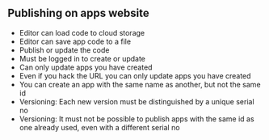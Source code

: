 Publishing on apps website
--------------------------

- Editor can load code to cloud storage
- Editor can save app code to a file
- Publish or update the code
- Must be logged in to create or update
- Can only update apps you have created
- Even if you hack the URL you can only update apps you have created
- You can create an app with the same name as another, but not the same id
- Versioning: Each new version must be distinguished by a unique serial no
- Versioning: It must not be possible to publish apps with the same id as one already used, even with a different serial no
